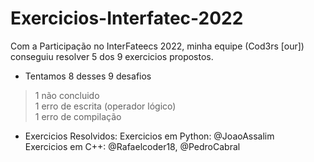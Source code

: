 # Exercicios-Interfatec-2022

Com a Participação no InterFateecs 2022, minha equipe (Cod3rs [our]) conseguiu resolver 5 dos 9 exercicios propostos.

 - Tentamos 8 desses 9 desafios
> 1 não concluido <br>
> 1 erro de escrita (operador lógico) <br>
> 1 erro de compilação<br>


- Exercicios Resolvidos:
Exercicios em Python: @JoaoAssalim <br>
Exercicios em C++: 	@Rafaelcoder18, @PedroCabral
